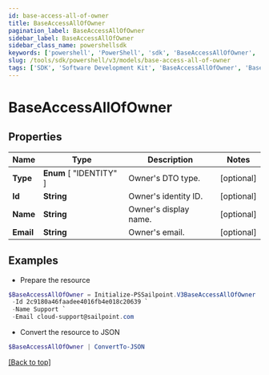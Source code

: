 ```yaml
---
id: base-access-all-of-owner
title: BaseAccessAllOfOwner
pagination_label: BaseAccessAllOfOwner
sidebar_label: BaseAccessAllOfOwner
sidebar_class_name: powershellsdk
keywords: ['powershell', 'PowerShell', 'sdk', 'BaseAccessAllOfOwner', 'BaseAccessAllOfOwner'] 
slug: /tools/sdk/powershell/v3/models/base-access-all-of-owner
tags: ['SDK', 'Software Development Kit', 'BaseAccessAllOfOwner', 'BaseAccessAllOfOwner']
---
```



# BaseAccessAllOfOwner

## Properties

Name | Type | Description | Notes
------------ | ------------- | ------------- | -------------
**Type** |  **Enum** [  "IDENTITY" ] | Owner's DTO type. | [optional] 
**Id** | **String** | Owner's identity ID. | [optional] 
**Name** | **String** | Owner's display name. | [optional] 
**Email** | **String** | Owner's email. | [optional] 

## Examples

- Prepare the resource
```powershell
$BaseAccessAllOfOwner = Initialize-PSSailpoint.V3BaseAccessAllOfOwner  -Type IDENTITY `
 -Id 2c9180a46faadee4016fb4e018c20639 `
 -Name Support `
 -Email cloud-support@sailpoint.com
```

- Convert the resource to JSON
```powershell
$BaseAccessAllOfOwner | ConvertTo-JSON
```


[[Back to top]](#) 

